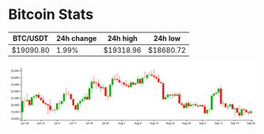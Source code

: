 # Bitcoin Stats

BTC/USDT|24h change|24h high|24h low|
|---|---|---|---|
|$19090.80|1.99%|$19318.96|$18680.72|

<img src="./chart.svg">
